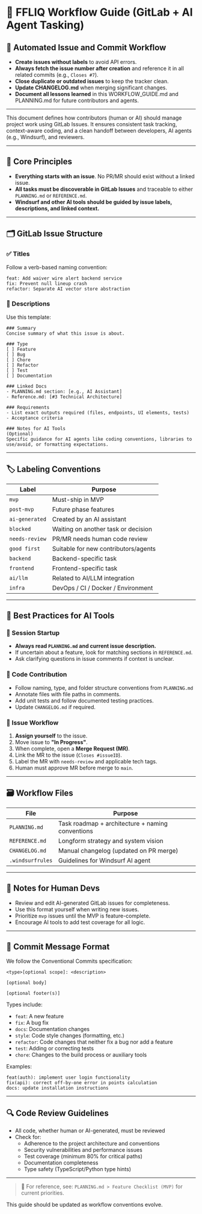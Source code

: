 # 🧭 FFLIQ Workflow Guide (GitLab + AI Agent Tasking)

## 🚀 Automated Issue and Commit Workflow

- **Create issues without labels** to avoid API errors.
- **Always fetch the issue number after creation** and reference it in all related commits (e.g., `Closes #7`).
- **Close duplicate or outdated issues** to keep the tracker clean.
- **Update CHANGELOG.md** when merging significant changes.
- **Document all lessons learned** in this WORKFLOW_GUIDE.md and PLANNING.md for future contributors and agents.

---

This document defines how contributors (human or AI) should manage project work using GitLab Issues. It ensures consistent task tracking, context-aware coding, and a clean handoff between developers, AI agents (e.g., Windsurf), and reviewers.

---

## 📌 Core Principles

- **Everything starts with an issue**. No PR/MR should exist without a linked issue.
- **All tasks must be discoverable in GitLab Issues** and traceable to either `PLANNING.md` or `REFERENCE.md`.
- **Windsurf and other AI tools should be guided by issue labels, descriptions, and linked context.**

---

## 🗂️ GitLab Issue Structure

### ✅ Titles
Follow a verb-based naming convention:
```
feat: Add waiver wire alert backend service
fix: Prevent null lineup crash
refactor: Separate AI vector store abstraction
```

### 📄 Descriptions
Use this template:
```
### Summary
Concise summary of what this issue is about.

### Type
[ ] Feature
[ ] Bug
[ ] Chore
[ ] Refactor
[ ] Test
[ ] Documentation

### Linked Docs
- PLANNING.md section: [e.g., AI Assistant]
- Reference.md: [#3 Technical Architecture]

### Requirements
- List exact outputs required (files, endpoints, UI elements, tests)
- Acceptance criteria

### Notes for AI Tools
(Optional)
Specific guidance for AI agents like coding conventions, libraries to use/avoid, or formatting expectations.
```

---

## 🏷️ Labeling Conventions

| Label         | Purpose                                 |
|---------------|------------------------------------------|
| `mvp`         | Must-ship in MVP                        |
| `post-mvp`    | Future phase features                   |
| `ai-generated`| Created by an AI assistant              |
| `blocked`     | Waiting on another task or decision     |
| `needs-review`| PR/MR needs human code review           |
| `good first`  | Suitable for new contributors/agents    |
| `backend`     | Backend-specific task                   |
| `frontend`    | Frontend-specific task                  |
| `ai/llm`      | Related to AI/LLM integration            |
| `infra`       | DevOps / CI / Docker / Environment       |

---

## 📎 Best Practices for AI Tools

### 🔁 Session Startup
- **Always read `PLANNING.md` and current issue description.**
- If uncertain about a feature, look for matching sections in `REFERENCE.md`.
- Ask clarifying questions in issue comments if context is unclear.

### 🧱 Code Contribution
- Follow naming, type, and folder structure conventions from `PLANNING.md`
- Annotate files with file paths in comments.
- Add unit tests and follow documented testing practices.
- Update `CHANGELOG.md` if required.

### 📌 Issue Workflow
1. **Assign yourself** to the issue.
2. Move issue to **"In Progress"**.
3. When complete, open a **Merge Request (MR)**.
4. Link the MR to the issue (`Closes #issueID`).
5. Label the MR with `needs-review` and applicable tech tags.
6. Human must approve MR before merge to `main`.

---

## 🗃️ Workflow Files

| File              | Purpose                                          |
|-------------------|--------------------------------------------------|
| `PLANNING.md`     | Task roadmap + architecture + naming conventions |
| `REFERENCE.md`    | Longform strategy and system vision             |
| `CHANGELOG.md`    | Manual changelog (updated on PR merge)         |
| `.windsurfrules`  | Guidelines for Windsurf AI agent                |

---

## 🧠 Notes for Human Devs
- Review and edit AI-generated GitLab issues for completeness.
- Use this format yourself when writing new issues.
- Prioritize `mvp` issues until the MVP is feature-complete.
- Encourage AI tools to add test coverage for all logic.

---

## 📝 Commit Message Format

We follow the Conventional Commits specification:

```
<type>[optional scope]: <description>

[optional body]

[optional footer(s)]
```

Types include:
- `feat`: A new feature
- `fix`: A bug fix
- `docs`: Documentation changes
- `style`: Code style changes (formatting, etc.)
- `refactor`: Code changes that neither fix a bug nor add a feature
- `test`: Adding or correcting tests
- `chore`: Changes to the build process or auxiliary tools

Examples:
```
feat(auth): implement user login functionality
fix(api): correct off-by-one error in points calculation
docs: update installation instructions
```

---

## 🔍 Code Review Guidelines

- All code, whether human or AI-generated, must be reviewed
- Check for:
  - Adherence to the project architecture and conventions
  - Security vulnerabilities and performance issues
  - Test coverage (minimum 80% for critical paths)
  - Documentation completeness
  - Type safety (TypeScript/Python type hints)

---

> 📎 For reference, see: `PLANNING.md > Feature Checklist (MVP)` for current priorities.

This guide should be updated as workflow conventions evolve.
